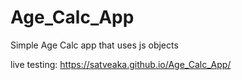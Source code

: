 # Age_Calc_App
Simple Age Calc app that uses js objects

live testing: https://satveaka.github.io/Age_Calc_App/
